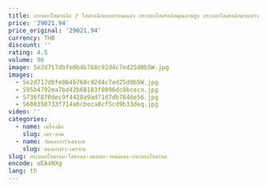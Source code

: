 ```yaml
---
title: กระบอกไฮดรอลิก / ไฮดรอลิกแบบกําหนดเอง กระบอกไฮดรอลิกคุณภาพสูง กระบอกไฮดรอลิกแบบทํางานสองทางสําหรับแรงดันสูง
price: '29021.94'
price_original: '29021.94'
currency: THB
discount: ''
rating: 4.5
volume: 96
image: Se2d717dbfe0b4b768c92d4c7ed25d0b5W.jpg
images:
  - Se2d717dbfe0b4b768c92d4c7ed25d0b5W.jpg
  - S95b4792ea7bd42b68183f8896dc8bcecn.jpg
  - S736f870dec9f4428a9ad71d7db7846e56.jpg
  - S600358733f714abcbeca8cf5cd9b33deq.jpg
video: ''
categories:
  - name: เครื่องมือ
    slug: เคร-องม
  - name: วัดและการวิเคราะห์
    slug: ดและการว-เคราะห
slug: กระบอกไฮดรอล-ไฮดรอล-กแบบก-าหนดเอง-กระบอกไฮดรอล
encode: oEA4NXg
lang: th
---
```

  